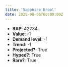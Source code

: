 ```yaml
---
title: 'Sapphire Drool'
date: 2025-08-06T00:00:00Z
---
```

- **RAP**: 42234
- **Value**: -1
- **Demand level**: -1
- **Trend**: -1
- **Projected?**: True
- **Hyped?**: True
- **Rare?**: True
